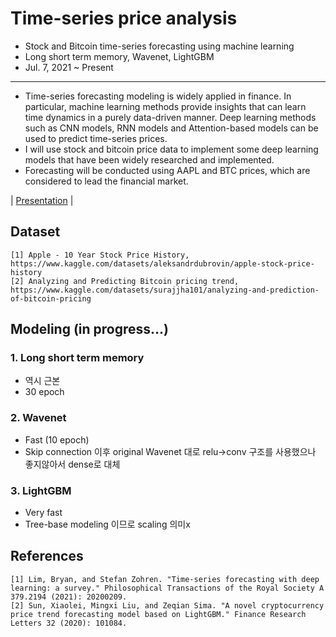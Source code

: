 # Time-series price analysis
- Stock and Bitcoin time-series forecasting using machine learning
- Long short term memory, Wavenet, LightGBM
- Jul. 7, 2021 ~ Present

---------------------------------
- Time-series forecasting modeling is widely applied in finance. In particular, machine learning methods provide insights that can learn time dynamics in a purely data-driven manner. Deep learning methods such as CNN models, RNN models and Attention-based models can be used to predict time-series prices.
- I will use stock and bitcoin price data to implement some deep learning models that have been widely researched and implemented.
- Forecasting will be conducted using AAPL and BTC prices, which are considered to lead the financial market.

| [Presentation](https://github.com/OH-Seoyoung/Time-series_price_analysis/blob/master/20220331_stock_price_forecasting.pdf) |

## Dataset
```
[1] Apple - 10 Year Stock Price History, https://www.kaggle.com/datasets/aleksandrdubrovin/apple-stock-price-history
[2] Analyzing and Predicting Bitcoin pricing trend, https://www.kaggle.com/datasets/surajjha101/analyzing-and-prediction-of-bitcoin-pricing
```
## Modeling (in progress...)
### 1. Long short term memory
- 역시 근본
- 30 epoch

### 2. Wavenet
- Fast (10 epoch)
- Skip connection 이후 original Wavenet 대로 relu->conv 구조를 사용했으나 좋지않아서 dense로 대체

### 3. LightGBM
- Very fast
- Tree-base modeling 이므로 scaling 의미x

## References
```
[1] Lim, Bryan, and Stefan Zohren. "Time-series forecasting with deep learning: a survey." Philosophical Transactions of the Royal Society A 379.2194 (2021): 20200209.
[2] Sun, Xiaolei, Mingxi Liu, and Zeqian Sima. "A novel cryptocurrency price trend forecasting model based on LightGBM." Finance Research Letters 32 (2020): 101084.
```


